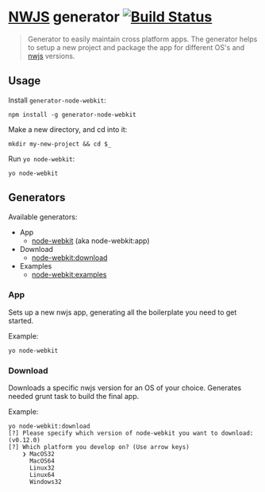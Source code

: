 # [NWJS](https://github.com/nwjs/nw.js) generator [![Build Status](https://img.shields.io/travis/Dica-Developer/generator-node-webkit/sparrow.svg?style=flat-square)](https://travis-ci.org/Dica-Developer/generator-node-webkit)

> Generator to easily maintain cross platform apps. The generator helps to setup a new project and package the app for different OS's and [nwjs](https://github.com/nwjs/nw.js) versions.

## Usage

Install ```generator-node-webkit```:

```
npm install -g generator-node-webkit
```

Make a new directory, and cd into it:

```
mkdir my-new-project && cd $_
```

Run ```yo node-webkit```:

```
yo node-webkit
```

## Generators

Available generators:

* App
    * [node-webkit](#app) (aka node-webkit:app)
* Download
    * [node-webkit:download](#download)
* Examples
    * [node-webkit:examples](#examples)
    
### App

Sets up a new nwjs app, generating all the boilerplate you need to get started.

Example:

```
yo node-webkit
```

### Download

Downloads a specific nwjs version for an OS of your choice.
Generates needed grunt task to build the final app.

Example: 

```
yo node-webkit:download
[?] Please specify which version of node-webkit you want to download: (v0.12.0)
[?] Which platform you develop on? (Use arrow keys)
    ❯ MacOS32
      MacOS64
      Linux32
      Linux64
      Windows32
```
